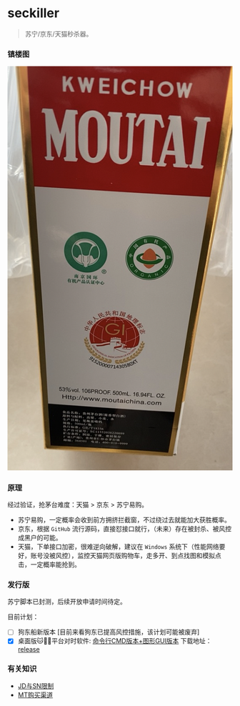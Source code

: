 # seckiller

> 苏宁/京东/天猫秒杀器。

### 镇楼图

![maotai_wine_image](image.png)

### 原理

经过验证，抢茅台难度：天猫 > 京东 > 苏宁易购。

- 苏宁易购，一定概率会收到前方拥挤拦截窗，不过绕过去就能加大获胜概率。
- 京东，根据 `GitHub` 流行源码，直接怼接口就行，（未来）存在被封杀、被风控成黑户的可能。
- 天猫，下单接口加密，很难逆向破解，建议在 `Windows` 系统下（性能网络要好，账号没被风控），监控天猫网页版购物车，走多开、到点找图和模拟点击，一定概率能抢到。

### 发行版

苏宁脚本已封测，后续开放申请时间待定。


目前计划：

- [ ] 狗东船新版本 [目前来看狗东已提高风控措施，该计划可能被废弃]
- [X] 桌面版🐱🐶🦁平台对时软件: [命令行CMD版本+图形GUI版本](cadolime-gui/readme.md) 下载地址：[release](https://github.com/ycrao/seckiller/releases)

### 有关知识

- [JD与SN限制](docs/jd_sn_limit.md)
- [MT购买渠道](docs/mt_channels.md)

